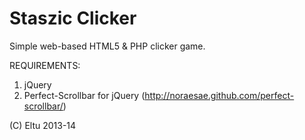 Staszic Clicker
========
Simple web-based HTML5 & PHP clicker game.

REQUIREMENTS:
1. jQuery
2. Perfect-Scrollbar for jQuery (http://noraesae.github.com/perfect-scrollbar/)

(C) Eltu 2013-14